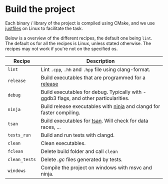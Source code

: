 # Build the project

Each binary / library of the project is compiled using CMake, and we use [justfiles](https://github.com/casey/just) on Linux to facilitate the task.


Below is a overview of the different recipes, the default one being `lint`.\
The default os for all the recipes is Linux, unless stated otherwise. The recipes may not work if you're not on the specified os.

|       Recipe      |       Description         |
| ----------------- | ------------------------- |
|       `lint`      |   Lint `.cpp`, `.hh` and `.hpp` file using clang-format.    |
|       `release`   |   Build executables that are programmed for a [release](https://en.wikipedia.org/wiki/Software_release_life_cycle)    |
|       `debug`     |   Build executables for debug. Typically with -ggdb3 flags, and other particularities.    |
|       `ninja`     |   Build release executables with [ninja](https://github.com/ninja-build/ninja) and clangd for faster compiling.   |
|       `tsan`      |   Build executables for [tsan](https://clang.llvm.org/docs/ThreadSanitizer.html). Will check for data races, ...    |
|   `tests_run`     |   Build and run tests with clangd.    |
|       `clean`     |   Clean executables.  |
|       `fclean`    |   Delete build folder and call `clean`    |
|   `clean_tests`   |   Delete *.gc* files generated by tests.  |
|       `windows`   |   Compile the project on windows with msvc and ninja. |
